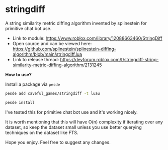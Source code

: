 # stringdiff
A string similarity metric diffing algorithm invented by splinestein for primitive chat bot use.

* Link to module: https://www.roblox.com/library/12088663460/StringDiff
* Open source and can be viewed here: https://github.com/splinestein/splinestein-diffing-algorithm/blob/main/stringdiff.lua
* Link to release thread: https://devforum.roblox.com/t/stringdiff-string-similarity-metric-diffing-algorithm/2131245

**How to use?**

Install a package via `pesde`
```sh
pesde add caveful_games/stringdiff -t luau

pesde install
```

I've tested this for primitive chat bot use and it's working nicely.

It is worth mentioning that this will have O(n) complexity if iterating over any dataset, so keep the dataset
small unless you use better querying techniques on the dataset like FTS.

Hope you enjoy. Feel free to suggest any changes.
